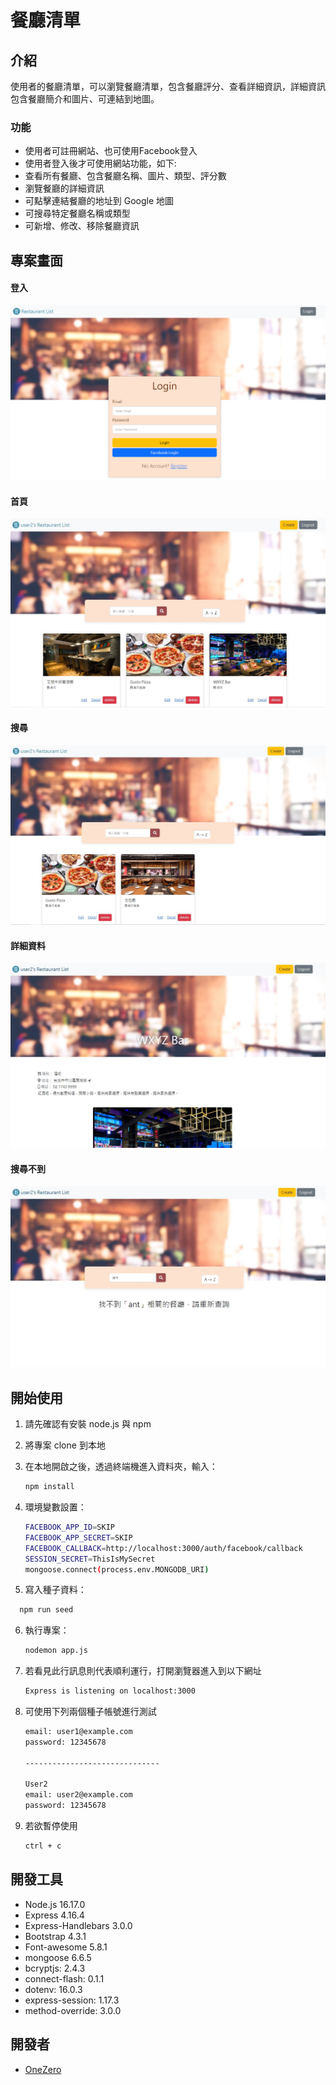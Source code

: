 # 餐廳清單


## 介紹

使用者的餐廳清單，可以瀏覽餐廳清單，包含餐廳評分、查看詳細資訊，詳細資訊包含餐廳簡介和圖片、可連結到地圖。

### 功能

- 使用者可註冊網站、也可使用Facebook登入
- 使用者登入後才可使用網站功能，如下:
- 查看所有餐廳、包含餐廳名稱、圖片、類型、評分數
- 瀏覽餐廳的詳細資訊
- 可點擊連結餐廳的地址到 Google 地圖
- 可搜尋特定餐廳名稱或類型
- 可新增、修改、移除餐廳資訊

## 專案畫面

#### 登入

![首頁](https://github.com/OneZerocococo/restaurant_list/blob/main/public/image/login.PNG)

#### 首頁

![首頁](https://github.com/OneZerocococo/restaurant_list/blob/main/public/image/index.JPG)

#### 搜尋

![搜尋](https://github.com/OneZerocococo/restaurant_list/blob/main/public/image/search.JPG)

#### 詳細資料

![詳細資料](https://github.com/OneZerocococo/restaurant_list/blob/main/public/image/show.JPG)

#### 搜尋不到

![搜尋不到](https://github.com/OneZerocococo/restaurant_list/blob/main/public/image/notfound.JPG)

## 開始使用

1. 請先確認有安裝 node.js 與 npm
2. 將專案 clone 到本地
3. 在本地開啟之後，透過終端機進入資料夾，輸入：

   ```bash
   npm install
   ```
4. 環境變數設置：

   ```bash
   FACEBOOK_APP_ID=SKIP
   FACEBOOK_APP_SECRET=SKIP
   FACEBOOK_CALLBACK=http://localhost:3000/auth/facebook/callback
   SESSION_SECRET=ThisIsMySecret
   mongoose.connect(process.env.MONGODB_URI)
   ```
5. 寫入種子資料：

 ```bash
   npm run seed
   ```

6. 執行專案：

   ```bash
   nodemon app.js
   ```

7. 若看見此行訊息則代表順利運行，打開瀏覽器進入到以下網址

   ```bash
   Express is listening on localhost:3000
   ```

8. 可使用下列兩個種子帳號進行測試
   
   ```bash
   email: user1@example.com
   password: 12345678

   ------------------------------

   User2
   email: user2@example.com
   password: 12345678
   ```

9. 若欲暫停使用

   ```bash
   ctrl + c
   ```

## 開發工具

- Node.js 16.17.0
- Express 4.16.4
- Express-Handlebars 3.0.0
- Bootstrap 4.3.1
- Font-awesome 5.8.1
- mongoose 6.6.5
- bcryptjs: 2.4.3
- connect-flash: 0.1.1
- dotenv: 16.0.3
- express-session: 1.17.3
- method-override: 3.0.0

## 開發者
- [OneZero](https://github.com/OneZerocococo)
